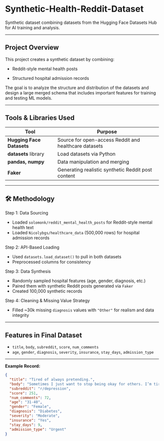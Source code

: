 # Synthetic-Health-Reddit-Dataset
Synthetic dataset combining datasets from the Hugging Face Datasets Hub for AI training and analysis.

---

## Project Overview ##
This project creates a synthetic dataset by combining:

- Reddit-style mental health posts

- Structured hospital admission records

The goal is to analyze the structure and distribution of the datasets and design a large merged schema that includes important features for training and testing ML models. 

---

## Tools & Libraries Used

| Tool | Purpose |
|------|---------|
| **Hugging Face Datasets** | Source for open-access Reddit and healthcare datasets |
| **datasets** library | Load datasets via Python |
| **pandas, numpy** | Data manipulation and merging |
| **Faker** | Generating realistic synthetic Reddit post content |

---

## 🛠️ Methodology

Step 1: Data Sourcing
- Loaded `solomonk/reddit_mental_health_posts` for Reddit-style mental health text  
- Loaded `Nicolybgs/healthcare_data` (500,000 rows) for hospital admission records  

Step 2: API-Based Loading
- Used `datasets.load_dataset()` to pull in both datasets  
- Preprocessed columns for consistency  

Step 3: Data Synthesis
- Randomly sampled hospital features (age, gender, diagnosis, etc.)  
- Paired them with synthetic Reddit posts generated via `Faker`  
- Created 100,000 synthetic records  

Step 4: Cleaning & Missing Value Strategy
- Filled ~30k missing `diagnosis` values with `"Other"` for realism and data integrity  

---

## Features in Final Dataset

- `title`, `body`, `subreddit`, `score`, `num_comments`  
- `age`, `gender`, `diagnosis`, `severity`, `insurance`, `stay_days`, `admission_type`

---

**Example Record:**

```json
{
  "title": "Tired of always pretending.",
  "body": "Sometimes I just want to stop being okay for others. I’m tired...",
  "subreddit": "r/depression",
  "score": 251,
  "num_comments": 72,
  "age": "31-40",
  "gender": "Female",
  "diagnosis": "Diabetes",
  "severity": "Moderate",
  "insurance": "Yes",
  "stay_days": 9,
  "admission_type": "Urgent"
}

